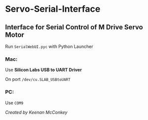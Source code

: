 # Servo-Serial-Interface

## Interface for Serial Control of M Drive Servo Motor

Run `SerialWebUI.pyc` with Python Launcher

### Mac: 

Use **Silicon Labs USB to UART Driver**

On port `/dev/cu.SLAB_USBtoUART`

### PC:

Use `COM9`

*Created by Keenan McConkey*
